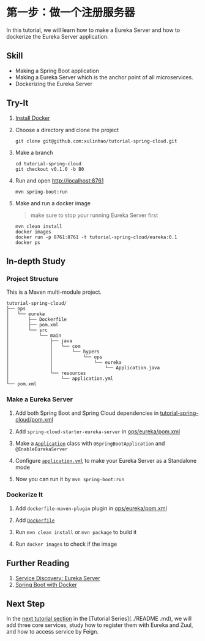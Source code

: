 # 第一步：做一个注册服务器

In this tutorial, we will learn how to make a Eureka Server and how to 
dockerize the Eureka Server application.


## Skill

- Making a Spring Boot application
- Making a Eureka Server which is the anchor point of all microservices.
- Dockerizing the Eureka Server


## Try-It

1. [Install Docker](https://docs.docker.com/install/)

2. Choose a directory and clone the project

    ```
    git clone git@github.com:xulinhao/tutorial-spring-cloud.git
    ```

3. Make a branch

    ```
    cd tutorial-spring-cloud
    git checkout v0.1.0 -b B0
    ```

4. Run and open [http://localhost:8761](http://localhost:8761)

    ```
    mvn spring-boot:run
    ```
    
5. Make and run a docker image
    > make sure to stop your running Eureka Server first

    ```
    mvn clean install
    docker images
    docker run -p 8761:8761 -t tutorial-spring-cloud/eureka:0.1
    docker ps
    ```


## In-depth Study

### Project Structure

This is a Maven multi-module project.

```
tutorial-spring-cloud/
├── ops
│   └── eureka
│       ├── Dockerfile
│       ├── pom.xml
│       └── src
│           └── main
│               ├── java
│               │   └── com
│               │       └── hypers
│               │           └── ops
│               │               └── eureka
│               │                   └── Application.java
│               └── resources
│                   └── application.yml
└── pom.xml
```

### Make a Eureka Server

1. Add both Spring Boot and Spring Cloud dependencies in 
[tutorial-spring-cloud/pom.xml](https://github.com/xulinhao/tutorial-spring-cloud/blob/master/pom.xml#L18-L34)

2. Add `spring-cloud-starter-eureka-server` in [ops/eureka/pom.xml](https://github.com/xulinhao/tutorial-spring-cloud/blob/master/ops/eureka/pom.xml#L17-L22)

3. Make a [`Application`](https://github.com/xulinhao/tutorial-spring-cloud/blob/master/ops/eureka/src/main/java/com/hypers/ops/eureka/Application.java) class with `@SpringBootApplication` and 
`@EnableEurekaServer`

4. Configure [`application.yml`](https://github.com/xulinhao/tutorial-spring-cloud/blob/master/ops/eureka/src/main/resources/application.yml) to make your Eureka Server as a Standalone mode

5. Now you can run it by `mvn spring-boot:run`

### Dockerize It

1. Add `dockerfile-maven-plugin` plugin in [ops/eureka/pom.xml](https://github.com/xulinhao/tutorial-spring-cloud/blob/master/ops/eureka/pom.xml#L30-L49)

2. Add [`Dockerfile`](https://github.com/xulinhao/tutorial-spring-cloud/blob/master/ops/eureka/Dockerfile)

3. Run `mvn clean install` or `mvn package` to build it

4. Run `docker images` to check if the image


## Further Reading

1. [Service Discovery: Eureka Server](http://cloud.spring.io/spring-cloud-static/Edgware.SR2/multi/multi_spring-cloud-eureka-server.html)
2. [Spring Boot with Docker](https://spring.io/guides/gs/spring-boot-docker/)


## Next Step

In the [next tutorial section](part-2.md) in the [Tutorial Series](../README
.md), we will add three core services, study how to register them with 
Eureka and Zuul, and how to access service by Feign.
